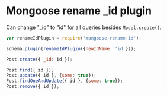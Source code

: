 # Mongoose rename _id plugin

Can change "_id" to "id" for all queries besides `Model.create()`.


```js
var renameIdPlugin = require('mongoose-rename-id');

schema.plugin(renameIdPlugin({newIdName: 'id'}));

Post.create({ _id: id });

Post.find({ id });
Post.update({ id }, {some: true});
Post.findOneAndUpdate({ id }, {some: true});
Post.remove({ id });
```